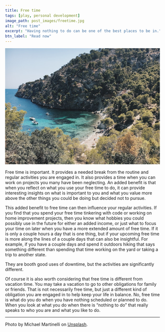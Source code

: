 ```yaml
---
title: Free time
tags: [play, personal development]
image_path: post_images/freetime.jpg
alt: "Free time"
excerpt: "Having nothing to do can be one of the best places to be in."
btn_label: "Read now"
---
```

![freetime][image]

Free time is important. It provides a needed break from the routine and regular activities you are engaged in. It also provides a time when you can work on projects you many have been neglecting. An added benefit is that when you reflect on what you use your free time to do, it can provide interesting insights on what is important to you and what you value more above the other things you could be doing but decided not to pursue.

This added benefit to free time can then influence your regular activities. If you find that you spend your free time tinkering with code or working on home improvement projects, then you know what hobbies you could possibly use in the future for either an added income, or just what to focus your time on later when you have a more extended amount of free time. If it is only a couple hours a day that is one thing, but if your upcoming free time is more along the lines of a couple days that can also be insightful. For example, if you have a couple days and spend it outdoors hiking that says something different than spending that time working on the yard or taking a trip to another state. 

They are booth good uses of downtime, but the activities are significantly different.

Of course it is also worth considering that free time is different from vacation time. You may take a vacation to go to other obligations for family or friends. That is not necessarily free time, but just a different kind of obligation you are engaged in to help keep your life in balance. No, free time is what do you do when you have nothing scheduled or planned to do. When you look at what you do when there is “nothing to do” that really speaks to who you are and what you like to do.

---
Photo by Michael Martinelli on [Unsplash][unsplash].

[image]: /images/post_images/freetime.jpg
[unsplash]: https://unsplash.com/photos/MLIOmzv01FU
